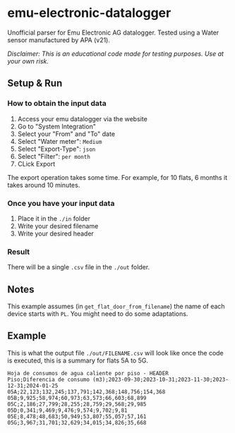 # emu-electronic-datalogger

Unofficial parser for Emu Electronic AG datalogger. Tested using a Water sensor manufactured by APA (v21).

*Disclaimer: This is an educational code made for testing purposes. Use at your own risk.*

## Setup & Run

### How to obtain the input data

1. Access your emu datalogger via the website
2. Go to "System Integration"
3. Select your "From" and "To" date
4. Select "Water meter": `Medium`
5. Select "Export-Type": `json`
6. Select "Filter": `per month`
7. CLick Export

The export operation takes some time. For example, for 10 flats, 6 months it takes around 10 minutes.

### Once you have your input data

1. Place it in the `./in` folder
2. Write your desired filename
3. Write your desired header

### Result

There will be a single `.csv` file in the `./out` folder.

## Notes

This example assumes (in `get_flat_door_from_filename`) the name of each device starts with `PL`. You might need
to do some adaptations.

## Example

This is what the output file `./out/FILENAME.csv` will look like once the code is executed, this is a summary for flats 5A to 5G.

```csv
Hoja de consumos de agua caliente por piso - HEADER
Piso;Diferencia de consumo (m3);2023-09-30;2023-10-31;2023-11-30;2023-12-31;2024-01-25
05A;22,123;132,245;137,791;142,368;148,756;154,368
05B;9,925;58,974;60,973;63,573;66,603;68,899
05C;2,186;27,799;28,255;28,759;29,568;29,985
05D;0,341;9,469;9,476;9,574;9,702;9,81
05E;8,478;48,683;50,949;53,807;55,057;57,161
05G;3,967;31,701;32,629;34,015;34,826;35,668
```
